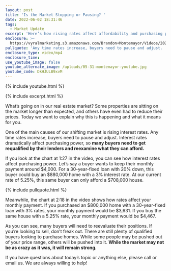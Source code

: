 ```yaml
---
layout: post
title: 'Is the Market Stopping or Pausing? '
date: 2022-06-02 18:31:46
tags:
  - Market Update
excerpt: 'Here’s how rising rates affect affordability and purchasing power. '
enclosure: >-
  https://vyralmarketing.s3.amazonaws.com/Brandon+Montemayor/Videos/2022/Is+the+Market+Stopping+or+Pausing_.mp4
pullquote: 'Any time rates increase, buyers need to pause and adjust. '
enclosure_type: video/mp4
enclosure_time:
use_youtube_image: false
youtube_alternate_image: /uploads/05-31-montemayor-youtube.jpg
youtube_code: DkHJULB9xvM
---
```

{% include youtube.html %}

{% include excerpt.html %}

What’s going on in our real estate market? Some properties are sitting on the market longer than expected, and others have even had to reduce their prices. Today we want to explain why this is happening and what it means for you.

One of the main causes of our shifting market is rising interest rates. Any time rates increase, buyers need to pause and adjust. Interest rates dramatically affect purchasing power, so **many buyers need to get requalified by their lenders and reexamine what they can afford.**

If you look at the chart at 1:27 in the video, you can see how interest rates affect purchasing power. Let’s say a buyer wants to keep their monthly payment around $4,000. For a 30-year-fixed loan with 20% down, this buyer could buy an $880,000 home with a 3% interest rate. At our current rate of 5.25%, this same buyer can only afford a $708,000 house.

{% include pullquote.html %}

Meanwhile, the chart at 2:18 in the video shows how rates affect your monthly payment. If you purchased an $800,000 home with a 30-year-fixed loan with 3% rates, your monthly payment would be $3,631. If you buy the same house with a 5.25% rate, your monthly payment would be $4,467.

As you can see, many buyers will need to reevaluate their positions. If you’re looking to sell, don’t freak out. There are still plenty of qualified buyers looking to purchase homes. While some people may be pushed out of your price range, others will be pushed into it. **While the market may not be as crazy as it was, it will remain strong**.

If you have questions about today’s topic or anything else, please call or email us. We are always willing to help\!

